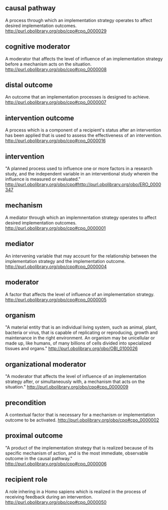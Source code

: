 ## causal pathway
A process through which an implementation strategy operates to affect desired implementation outcomes.
http://purl.obolibrary.org/obo/cpo#cpo_0000029
## cognitive moderator
A moderator that affects the level of influence of an implementation strategy before a mechanism acts on the situation.
http://purl.obolibrary.org/obo/cpo#cpo_0000008
## distal outcome
An outcome that an implementation processes is designed to achieve.
http://purl.obolibrary.org/obo/cpo#cpo_0000007
## intervention outcome
A process which is a component of a recipient's status after an intervention has been applied that is used to assess the effectiveness of an intervention.
http://purl.obolibrary.org/obo/cpo#cpo_0000016
## intervention
"A planned process used to influence one or more factors in a research study, and the independent variable in an interventional study wherein the influence is measured or evaluated."
http://purl.obolibrary.org/obo/cpo#http://purl.obolibrary.org/obo/ERO_0000347
## mechanism
A mediator through which an implemnentation strategy operates to affect desired implementation outcomes.
http://purl.obolibrary.org/obo/cpo#cpo_0000001
## mediator
An intervening variable that may account for the relationship between the implementation strategy and the implementation outcome.
http://purl.obolibrary.org/obo/cpo#cpo_0000004
## moderator
A factor that affects the level of influence of an implementation strategy.
http://purl.obolibrary.org/obo/cpo#cpo_0000005
## organism
"A material entity that is an individual living system, such as animal, plant, bacteria or virus, that is capable of replicating or reproducing, growth and maintenance in the right environment. An organism may be unicellular or made up, like humans, of many billions of cells divided into specialized tissues and organs."
http://purl.obolibrary.org/obo/OBI_0100026
## organizational moderator
"A moderator that affects the level of influence of an implementation strategy after, or simultaneously with, a mechanism that acts on the situation."
http://purl.obolibrary.org/obo/cpo#cpo_0000009
## precondition
A contextual factor that is necessary for a mechanism or implementation outcome to be activated.
http://purl.obolibrary.org/obo/cpo#cpo_0000002
## proximal outcome
"A product of the implementation strategy that is realized because of its specific mechanism of action, and is the most immediate, observable outcome in the causal pathway."
http://purl.obolibrary.org/obo/cpo#cpo_0000006
## recipient role
A role inhering in a Homo sapiens which is realized in the process of receiving feedback during an intervention.
http://purl.obolibrary.org/obo/cpo#cpo_0000050
